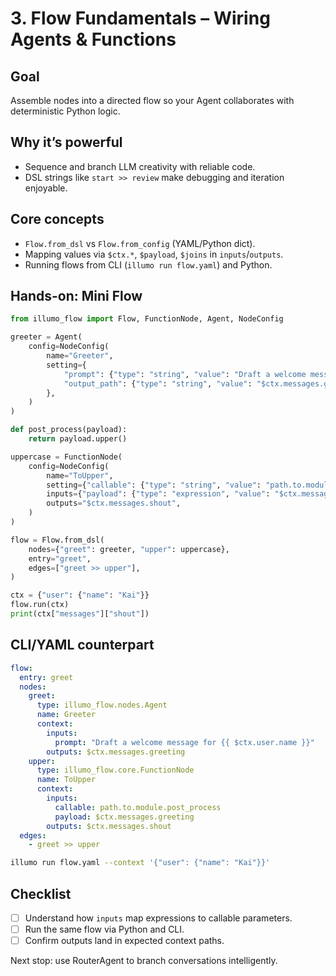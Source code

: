 # 3. Flow Fundamentals – Wiring Agents & Functions

## Goal
Assemble nodes into a directed flow so your Agent collaborates with deterministic Python logic.

## Why it’s powerful
- Sequence and branch LLM creativity with reliable code.
- DSL strings like `start >> review` make debugging and iteration enjoyable.

## Core concepts
- `Flow.from_dsl` vs `Flow.from_config` (YAML/Python dict).
- Mapping values via `$ctx.*`, `$payload`, `$joins` in `inputs`/`outputs`.
- Running flows from CLI (`illumo run flow.yaml`) and Python.

## Hands-on: Mini Flow
```python
from illumo_flow import Flow, FunctionNode, Agent, NodeConfig

greeter = Agent(
    config=NodeConfig(
        name="Greeter",
        setting={
            "prompt": {"type": "string", "value": "Draft a welcome message for {{ $ctx.user.name }}"},
            "output_path": {"type": "string", "value": "$ctx.messages.greeting"},
        },
    )
)

def post_process(payload):
    return payload.upper()

uppercase = FunctionNode(
    config=NodeConfig(
        name="ToUpper",
        setting={"callable": {"type": "string", "value": "path.to.module.post_process"}},
        inputs={"payload": {"type": "expression", "value": "$ctx.messages.greeting"}},
        outputs="$ctx.messages.shout",
    )
)

flow = Flow.from_dsl(
    nodes={"greet": greeter, "upper": uppercase},
    entry="greet",
    edges=["greet >> upper"],
)

ctx = {"user": {"name": "Kai"}}
flow.run(ctx)
print(ctx["messages"]["shout"])
```

## CLI/YAML counterpart
```yaml
flow:
  entry: greet
  nodes:
    greet:
      type: illumo_flow.nodes.Agent
      name: Greeter
      context:
        inputs:
          prompt: "Draft a welcome message for {{ $ctx.user.name }}"
        outputs: $ctx.messages.greeting
    upper:
      type: illumo_flow.core.FunctionNode
      name: ToUpper
      context:
        inputs:
          callable: path.to.module.post_process
          payload: $ctx.messages.greeting
        outputs: $ctx.messages.shout
  edges:
    - greet >> upper
```
```bash
illumo run flow.yaml --context '{"user": {"name": "Kai"}}'
```

## Checklist
- [ ] Understand how `inputs` map expressions to callable parameters.
- [ ] Run the same flow via Python and CLI.
- [ ] Confirm outputs land in expected context paths.

Next stop: use RouterAgent to branch conversations intelligently.
